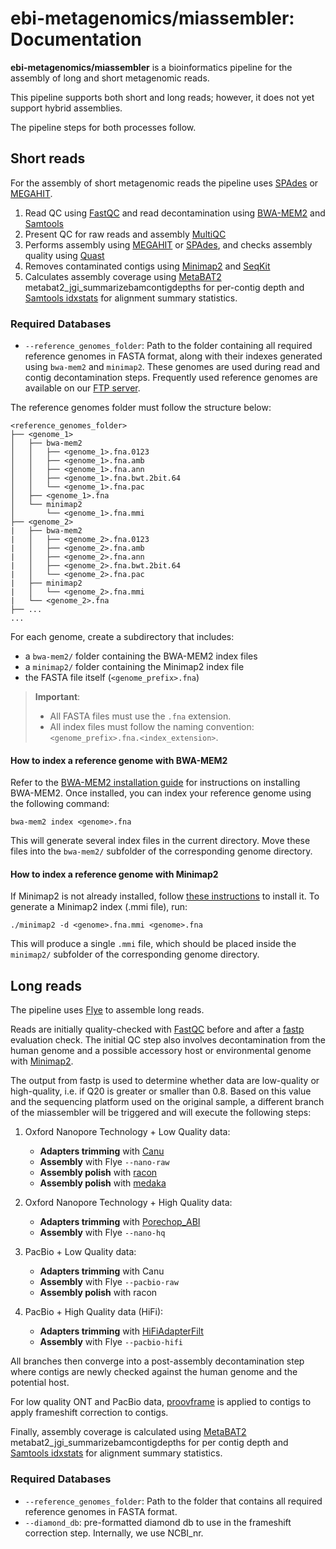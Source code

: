 # ebi-metagenomics/miassembler: Documentation

**ebi-metagenomics/miassembler** is a bioinformatics pipeline for the assembly of long and short metagenomic reads.

This pipeline supports both short and long reads; however, it does not yet support hybrid assemblies.

The pipeline steps for both processes follow.

## Short reads

For the assembly of short metagenomic reads the pipeline uses [SPAdes](https://doi.org/10.1089/cmb.2012.0021) or [MEGAHIT](https://doi.org/10.1093/bioinformatics/btv033).

1. Read QC using [FastQC](https://www.bioinformatics.babraham.ac.uk/projects/fastqc/) and read decontamination using [BWA-MEM2](https://github.com/bwa-mem2/bwa-mem2) and [Samtools](https://github.com/samtools/samtools)
2. Present QC for raw reads and assembly [MultiQC](http://multiqc.info/)
3. Performs assembly using [MEGAHIT](https://github.com/voutcn/megahit) or [SPAdes](http://cab.spbu.ru/software/spades/), and checks assembly quality using [Quast](http://quast.sourceforge.net/quast)
4. Removes contaminated contigs using [Minimap2](https://github.com/lh3/minimap2) and [SeqKit](https://bioinf.shenwei.me/seqkit/)
5. Calculates assembly coverage using [MetaBAT2](https://bitbucket.org/berkeleylab/metabat/src/master/) metabat2_jgi_summarizebamcontigdepths for per-contig depth and [Samtools idxstats](http://www.htslib.org/doc/samtools-idxstats.html) for alignment summary statistics.

### Required Databases

- `--reference_genomes_folder`: Path to the folder containing all required reference genomes in FASTA format, along with their indexes generated using `bwa-mem2` and `minimap2`. These genomes are used during read and contig decontamination steps. Frequently used reference genomes are available on our [FTP server](https://ftp.ebi.ac.uk/pub/databases/metagenomics/pipelines/references/).

The reference genomes folder must follow the structure below:

```
<reference_genomes_folder>
├── <genome_1>
│   ├── bwa-mem2
│   │   ├── <genome_1>.fna.0123
│   │   ├── <genome_1>.fna.amb
│   │   ├── <genome_1>.fna.ann
│   │   ├── <genome_1>.fna.bwt.2bit.64
│   │   └── <genome_1>.fna.pac
│   ├── <genome_1>.fna
│   └── minimap2
│       └── <genome_1>.fna.mmi
├── <genome_2>
|   ├── bwa-mem2
|   │   ├── <genome_2>.fna.0123
|   │   ├── <genome_2>.fna.amb
|   │   ├── <genome_2>.fna.ann
|   │   ├── <genome_2>.fna.bwt.2bit.64
|   │   └── <genome_2>.fna.pac
|   ├── minimap2
|   │   └── <genome_2>.fna.mmi
|   └── <genome_2>.fna
├── ...
...
```

For each genome, create a subdirectory that includes:

- a `bwa-mem2/` folder containing the BWA-MEM2 index files
- a `minimap2/` folder containing the Minimap2 index file
- the FASTA file itself (`<genome_prefix>.fna`)

> **Important**:
>
> - All FASTA files must use the `.fna` extension.
> - All index files must follow the naming convention: `<genome_prefix>.fna.<index_extension>`.

#### How to index a reference genome with BWA-MEM2

Refer to the [BWA-MEM2 installation guide](https://github.com/bwa-mem2/bwa-mem2?tab=readme-ov-file#installation) for instructions on installing BWA-MEM2. Once installed, you can index your reference genome using the following command:

```
bwa-mem2 index <genome>.fna
```

This will generate several index files in the current directory. Move these files into the `bwa-mem2/` subfolder of the corresponding genome directory.

#### How to index a reference genome with Minimap2

If Minimap2 is not already installed, follow [these instructions](https://github.com/lh3/minimap2?tab=readme-ov-file#install) to install it. To generate a Minimap2 index (.mmi file), run:

```
./minimap2 -d <genome>.fna.mmi <genome>.fna
```

This will produce a single `.mmi` file, which should be placed inside the `minimap2/` subfolder of the corresponding genome directory.

## Long reads

The pipeline uses [Flye](https://github.com/mikolmogorov/Flye) to assemble long reads.

Reads are initially quality-checked with [FastQC](https://www.bioinformatics.babraham.ac.uk/projects/fastqc/) before and after a [fastp](https://github.com/OpenGene/fastp) evaluation check. The initial QC step also involves decontamination from the human genome and a possible accessory host or environmental genome with [Minimap2](https://github.com/lh3/minimap2).

The output from fastp is used to determine whether data are low-quality or high-quality, i.e. if Q20 is greater or smaller than 0.8. Based on this value and the sequencing platform used on the original sample, a different branch of the miassembler will be triggered and will execute the following steps:

1. Oxford Nanopore Technology + Low Quality data:

   - **Adapters trimming** with [Canu](https://canu.readthedocs.io/en/latest/)
   - **Assembly** with Flye `--nano-raw`
   - **Assembly polish** with [racon](https://github.com/isovic/racon)
   - **Assembly polish** with [medaka](https://github.com/nanoporetech/medaka)

2. Oxford Nanopore Technology + High Quality data:

   - **Adapters trimming** with [Porechop_ABI](https://github.com/bonsai-team/Porechop_ABI)
   - **Assembly** with Flye `--nano-hq`

3. PacBio + Low Quality data:

   - **Adapters trimming** with Canu
   - **Assembly** with Flye `--pacbio-raw`
   - **Assembly polish** with racon

4. PacBio + High Quality data (HiFi):

   - **Adapters trimming** with [HiFiAdapterFilt](https://github.com/sheinasim-USDA/HiFiAdapterFilt)
   - **Assembly** with Flye `--pacbio-hifi`

All branches then converge into a post-assembly decontamination step where contigs are newly checked against the human genome and the potential host.

For low quality ONT and PacBio data, [proovframe](https://github.com/thackl/proovframe) is applied to contigs to apply frameshift correction to contigs.

Finally, assembly coverage is calculated using [MetaBAT2](https://bitbucket.org/berkeleylab/metabat/src/master/) metabat2_jgi_summarizebamcontigdepths for per contig depth and [Samtools idxstats](http://www.htslib.org/doc/samtools-idxstats.html) for alignment summary statistics.

### Required Databases

- `--reference_genomes_folder`: Path to the folder that contains all required reference genomes in FASTA format.
- `--diamond_db`: pre-formatted diamond db to use in the frameshift correction step. Internally, we use NCBI_nr.
